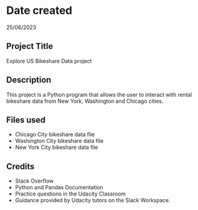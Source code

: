 # Date created

25/06/2023

## Project Title

Explore US Bikeshare Data project

## Description

This project is a Python program that allows the user to interact with rental bikeshare data from New York, Washington and Chicago cities.

## Files used

- Chicago City bikeshare data file
- Washington City bikeshare data file
- New York City bikeshare data file

## Credits

- Stack Overflow
- Python and Pandas Documentation
- Practice questions in the Udacity Classroom
- Guidance provided by Udacity tutors on the Slack Workspace.
